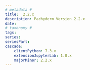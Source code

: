 ```yaml
---
# metadata # 
title:  2.2.x
description: Pachyderm Version 2.2.x 
date: 
# taxonomy #
tags:
series:
seriesPart:
cascade:
    clientPython: 7.3.x
    extensionJupyterLab: 1.0.x
    majorMinor: 2.2.x
---
```

